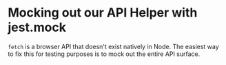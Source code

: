 # Mocking out our API Helper with jest.mock

<TimeStamp start="0:30" end="0:45">

`fetch` is a browser API that doesn't exist natively in Node. The easiest way to fix this for testing purposes is to mock out the entire API surface.

</TimeStamp>
